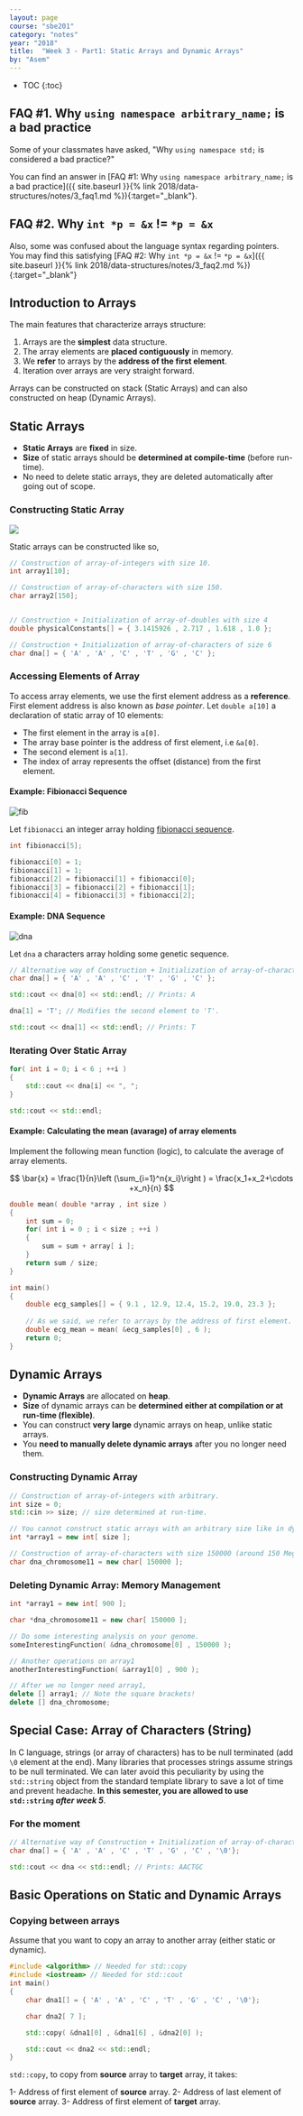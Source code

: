 ```yaml
---
layout: page
course: "sbe201"
category: "notes"
year: "2018"
title:  "Week 3 - Part1: Static Arrays and Dynamic Arrays"
by: "Asem"
---
```


* TOC
{:toc}


## FAQ #1. Why `using namespace arbitrary_name;` is a bad practice

Some of your classmates have asked, "Why `using namespace std;` is considered a bad practice?"

You can find an answer in [FAQ #1: Why `using namespace arbitrary_name;` is a bad practice]({{ site.baseurl }}{% link 2018/data-structures/notes/3_faq1.md %}){:target="_blank"}.

## FAQ #2. Why `int *p = &x` != `*p = &x`

Also, some was confused about the language syntax regarding pointers. You may find this satisfying [FAQ #2: Why `int *p = &x` != `*p = &x`]({{ site.baseurl }}{% link 2018/data-structures/notes/3_faq2.md %}){:target="_blank"}

## Introduction to Arrays

The main features that characterize arrays structure:

1. Arrays are the **simplest** data structure.
2. The array elements are **placed contiguously** in memory.
3. We **refer** to arrays by the **address of the first element**.
4. Iteration over arrays are very straight forward.

Arrays can be constructed on stack (Static Arrays) and can also constructed on heap (Dynamic Arrays).

## Static Arrays

* **Static Arrays** are **fixed** in size.
* **Size** of static arrays should be **determined at compile-time** (before run-time).
* No need to delete static arrays, they are deleted automatically after going out of scope.

### Constructing Static Array

![](/gallery/dna_array.svg)

Static arrays can be constructed like so,

```c++
// Construction of array-of-integers with size 10.
int array1[10];

// Construction of array-of-characters with size 150.
char array2[150];


// Construction + Initialization of array-of-doubles with size 4
double physicalConstants[] = { 3.1415926 , 2.717 , 1.618 , 1.0 };

// Construction + Initialization of array-of-characters of size 6
char dna[] = { 'A' , 'A' , 'C' , 'T' , 'G' , 'C' };
```

### Accessing Elements of Array

To access array elements, we use the first element address as a **reference**. First element address is also known as *base pointer*. Let `double a[10]` a declaration of static array of 10 elements:

* The first element in the array is `a[0]`.
* The array base pointer is the address of first element, i.e `&a[0]`.
* The second element is `a[1]`.
* The index of array represents the offset (distance) from the first element.

#### Example: Fibionacci Sequence

![fib](/gallery/34_21-FibonacciBlocks.png)

Let `fibionacci` an integer array holding [fibionacci sequence](https://en.wikipedia.org/wiki/Fibonacci_number).

```c++
int fibionacci[5];

fibionacci[0] = 1;
fibionacci[1] = 1;
fibionacci[2] = fibionacci[1] + fibionacci[0];
fibionacci[3] = fibionacci[2] + fibionacci[1];
fibionacci[4] = fibionacci[3] + fibionacci[2];

```

#### Example: DNA Sequence

![dna](/gallery/dna-rna-double-helix-rotating-animation-13.gif)

Let `dna` a characters array holding some genetic sequence.

```c++
// Alternative way of Construction + Initialization of array-of-characters of size 6
char dna[] = { 'A' , 'A' , 'C' , 'T' , 'G' , 'C' };

std::cout << dna[0] << std::endl; // Prints: A

dna[1] = 'T'; // Modifies the second element to 'T'.

std::cout << dna[1] << std::endl; // Prints: T
```

### Iterating Over Static Array

```c++
for( int i = 0; i < 6 ; ++i )
{
    std::cout << dna[i] << ", ";
}

std::cout << std::endl;
```

#### Example: Calculating the mean (avarage) of array elements

Implement the following mean function (logic), to calculate the average of array elements.

$$ \bar{x} = \frac{1}{n}\left (\sum_{i=1}^n{x_i}\right ) = \frac{x_1+x_2+\cdots +x_n}{n} $$

```c++
double mean( double *array , int size )
{
    int sum = 0;
    for( int i = 0 ; i < size ; ++i )
    {
        sum = sum + array[ i ];
    }
    return sum / size;
}

int main()
{
    double ecg_samples[] = { 9.1 , 12.9, 12.4, 15.2, 19.0, 23.3 };
    
    // As we said, we refer to arrays by the address of first element.
    double ecg_mean = mean( &ecg_samples[0] , 6 );
    return 0;
}
```

## Dynamic Arrays

* **Dynamic Arrays** are allocated on **heap**.
* **Size** of dynamic arrays can be **determined either at compilation or at run-time (flexible)**.
* You can construct **very large** dynamic arrays on heap, unlike static arrays.
* You **need to manually delete dynamic arrays** after you no longer need them.

### Constructing Dynamic Array

```c++
// Construction of array-of-integers with arbitrary.
int size = 0;
std::cin >> size; // size determined at run-time.

// You cannot construct static arrays with an arbitrary size like in dynamic array.
int *array1 = new int[ size ];

// Construction of array-of-characters with size 150000 (around 150 Mega Bytes in memory).
char dna_chromosome11 = new char[ 150000 ];
```

### Deleting Dynamic Array: Memory Management

```c++
int *array1 = new int[ 900 ];

char *dna_chromosome11 = new char[ 150000 ];

// Do some interesting analysis on your genome.
someInterestingFunction( &dna_chromosome[0] , 150000 );

// Another operations on array1
anotherInterestingFunction( &array1[0] , 900 );

// After we no longer need array1,
delete [] array1; // Note the square brackets!
delete [] dna_chromosome;
```

## Special Case: Array of Characters (String)

In C language, strings (or array of characters) has to be null terminated (add `\0` element at the end). Many libraries that processes strings assume strings to be null terminated. We can later avoid this peculiarity by using the `std::string` object from the standard template library to save a lot of time and prevent headache. **In this semester, you are allowed to use `std::string` _after week 5_**.

### For the moment

```c++
// Alternative way of Construction + Initialization of array-of-characters of size 6
char dna[] = { 'A' , 'A' , 'C' , 'T' , 'G' , 'C' , '\0'};

std::cout << dna << std::endl; // Prints: AACTGC
```

## Basic Operations on Static and Dynamic Arrays

### Copying between arrays

Assume that you want to copy an array to another array (either static or dynamic).

```c++
#include <algorithm> // Needed for std::copy
#include <iostream> // Needed for std::cout
int main()
{
    char dna1[] = { 'A' , 'A' , 'C' , 'T' , 'G' , 'C' , '\0'};

    char dna2[ 7 ];

    std::copy( &dna1[0] , &dna1[6] , &dna2[0] );

    std::cout << dna2 << std::endl;
}
```

`std::copy`, to copy from **source** array to **target** array, it takes:

1- Address of first element of **source** array.
2- Address of last element of **source** array.
3- Address of first element of **target** array.